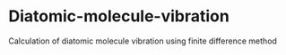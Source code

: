 # Diatomic-molecule-vibration
Calculation of diatomic molecule vibration using finite difference method
